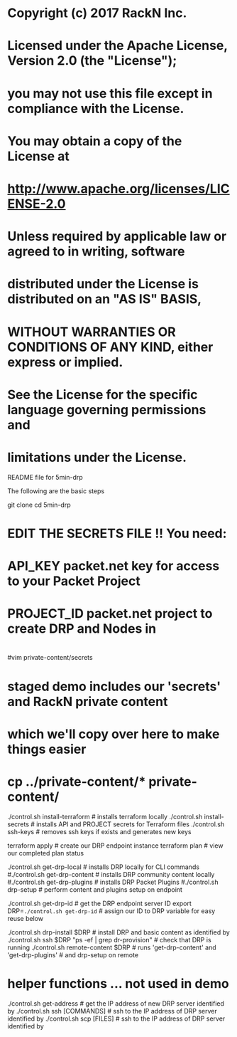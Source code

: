 # Copyright (c) 2017 RackN Inc.
#
# Licensed under the Apache License, Version 2.0 (the "License");
# you may not use this file except in compliance with the License.
# You may obtain a copy of the License at
#
#     http://www.apache.org/licenses/LICENSE-2.0
#
# Unless required by applicable law or agreed to in writing, software
# distributed under the License is distributed on an "AS IS" BASIS,
# WITHOUT WARRANTIES OR CONDITIONS OF ANY KIND, either express or implied.
# See the License for the specific language governing permissions and
# limitations under the License.


README file for 5min-drp


The following are the basic steps 

git clone <something>
cd 5min-drp

# EDIT THE SECRETS FILE !!  You need:
# 
#   API_KEY     packet.net key for access to your Packet Project
#   PROJECT_ID  packet.net project to create DRP and Nodes in 
#
#vim private-content/secrets

# staged demo includes our 'secrets' and RackN private content
# which we'll copy over here to make things easier
# cp ../private-content/* private-content/

./control.sh install-terraform    # installs terraform locally
./control.sh install-secrets      # installs API and PROJECT secrets for Terraform files
./control.sh ssh-keys             # removes ssh keys if exists and generates new keys

terraform apply                   # create our DRP endpoint instance
terraform plan                    # view our completed plan status

./control.sh get-drp-local        # installs DRP locally for CLI commands
#./control.sh get-drp-content      # installs DRP community content locally
#./control.sh get-drp-plugins      # installs DRP Packet Plugins
#./control.sh drp-setup <ID>       # perform content and plugins setup on <ID> endpoint

./control.sh get-drp-id           # get the DRP endpoint server ID
export DRP=`./control.sh get-drp-id`
                                  # assign our ID to DRP variable for easy reuse below

./control.sh drp-install $DRP     # install DRP and basic content as identified by <ID>
./control.sh ssh $DRP "ps -ef | grep dr-provision"
                                  # check that DRP is running
./control.sh remote-content $DRP  # runs 'get-drp-content' and 'get-drp-plugins' 
                                  # and drp-setup on remote <ID>


# helper functions ... not used in demo
./control.sh get-address <ID>     # get the IP address of new DRP server identified by <ID>
./control.sh ssh <ID> [COMMANDS]  # ssh to the IP address of DRP server identified by <ID>
./control.sh scp <ID> [FILES]     # ssh to the IP address of DRP server identified by <ID>



